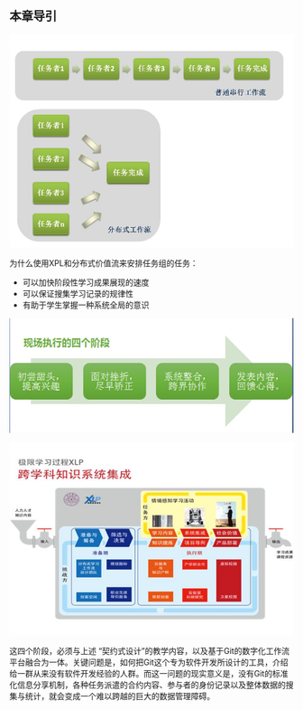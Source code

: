## 本章导引


![0](../assets/execution/overview/compare.jpg)

为什么使用XPL和分布式价值流来安排任务组的任务：
* 可以加快阶段性学习成果展现的速度
* 可以保证搜集学习记录的规律性
* 有助于学生掌握一种系统全局的意识

![0](../assets/execution/overview/00.jpg)

![0](../assets/execution/overview/01.jpg)



这四个阶段，必须与上述 “契约式设计”的教学内容，以及基于Git的数字化工作流平台融合为一体。关键问题是，如何把Git这个专为软件开发所设计的工具，介绍给一群从来没有软件开发经验的人群。而这一问题的现实意义是，没有Git的标准化信息分享机制，各种任务派遣的合约内容、参与者的身份记录以及整体数据的搜集与统计，就会变成一个难以跨越的巨大的数据管理障碍。
